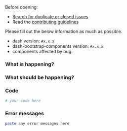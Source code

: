 Before opening:

- [Search for duplicate or closed issues](https://github.com/lewkoo/dashvis/issues?utf8=%E2%9C%93&q=is%3Aissue)
- Read the [contributing guidelines](https://github.com/lewkoo/dashvis/blob/main/.github/CONTRIBUTING.md)

Please fill out the below information as much as possible.

- dash version: `#x.x.x`
- dash-bootstrap-components version: `#x.x.x`
- components affected by bug:

### What is happening?

<!-- describe the observed behaviour -->

### What should be happening?

<!-- describe the expected behaviour -->

### Code

<!--
include a minimal working example that demonstrates the issue
 -->

```python
# your code here
```

### Error messages

```bash
paste any error messages here
```
